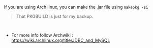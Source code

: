 If you are using Arch linux, 
you can make the .jar file using `makepkg -si` <br />

> That PKGBUILD is just for my backup.
 <br />

- For more info follow Archwiki : https://wiki.archlinux.org/title/JDBC_and_MySQL
